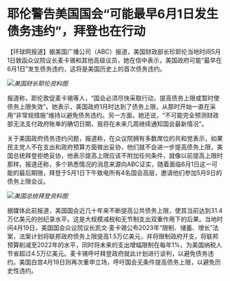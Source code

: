 # 耶伦警告美国国会“可能最早6月1日发生债务违约”，拜登也在行动

【环球网报道】据美国广播公司（ABC）报道，美国财政部长珍耶伦当地时间5月1日致函众议院议长麦卡锡和其他高级议员，她在信中表示，美国政府可能“最早在6月1日”发生债务违约，这将是美国历史上的首次债务违约。

![](https://inews.gtimg.com/om_bt/OVF1kUphmAsHpaA0gnE0dJdkiyG0ZMc3HsBsJqlSmNMcEAA/1000)_美国财长耶伦资料图_

报道称，耶伦敦促麦卡锡等人，“国会必须尽快采取行动，提高债务上限或暂时使债务上限失效”。她表示，美国政府1月时达到了债务上限，从那时开始一直在采用“非常规措施”维持以避免债务违约。另一方面，她还说，“不可能完全预测财政部无法支付政府账单的确切日期，我将在未来几周继续通知国会最新情况”。

关于美国政府债务违约问题，报道称，在众议院拥有多数席位的共和党表示，如果民主党人不在支出和政府预算方面做出妥协，他们就不会进一步提高债务上限，美国总统拜登拒绝妥协，他表示提高上限应该不附加任何条件，就像以前提高上限时那样。报道还称，多个熟悉情况的消息来源向ABC证实，随着面临6月1日这一可能的最后期限，拜登于5月1日下午致电所有4名国会高层，邀请他们参加5月9日的债务上限会议。

![](https://inews.gtimg.com/om_bt/OUrfD_pE-Q7j0Ep64CWZZkowMZKqHA7h7DPJuAKM8htRUAA/1000)_美国总统拜登资料图_

据媒体此前报道，美国国会近几十年来不断提高公共债务上限，使其当前达到31.4万亿美元的创纪录水平。这是大规模减税和无节制支出双重作用下的后果。当地时间4月19日，美国国会众议院议长凯文·麦卡锡公布2023年“限制、储蓄、增长”法案，法案计划将联邦政府债务上限提高1.5万亿美元，并将限制政府开支，将联邦预算削减至2022年的水平，同时将未来的支出增幅限制在每年1%，为美国纳税人节省超过4.5万亿美元。麦卡锡呼吁拜登政府就此计划进行谈判，以避免债务违约。美国白宫4月19日则再次重申立场，呼吁国会无条件提高债务上限，以避免历史性违约。

